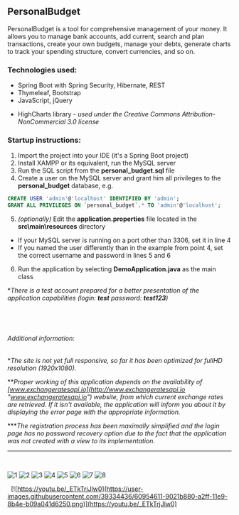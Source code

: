 ## PersonalBudget

PersonalBudget is a tool for comprehensive management of your money. It allows you to manage bank accounts, add current, search and plan transactions, create your own budgets, manage your debts, generate charts to track your spending structure, convert currencies, and so on.

### Technologies used:
- Spring Boot with Spring Security, Hibernate, REST
- Thymeleaf, Bootstrap
- JavaScript, jQuery
* HighCharts library - *used under the Creative Commons Attribution-NonCommercial 3.0 license*

### Startup instructions:
1.	Import the project into your IDE (it&#39;s a Spring Boot project)
2.	Install XAMPP or its equivalent, run the MySQL server
3.	Run the SQL script from the **personal_budget.sql** file
4.	Create a user on the MySQL server and grant him all privileges to the **personal_budget** database, e.g.
```sql
CREATE USER 'admin'@'localhost' IDENTIFIED BY 'admin';
GRANT ALL PRIVILEGES ON `personal_budget`.* TO 'admin'@'localhost';
```
5.	*(optionally)* Edit the **application.properties** file located in the **src\main\resources** directory
 * If your MySQL server is running on a port other than 3306, set it in line 4
 * If you named the user differently than in the example from point 4, set the correct username and password in lines 5 and 6
6.	Run the application by selecting **DemoApplication.java** as the main class

&#42;*There is a test account prepared for a better presentation of the application capabilities (login: **test**   password: **test123**)*

&nbsp;
-------------
###### Additional information:
&#42;*The site is not yet full responsive, so far it has been optimized for fullHD resolution (1920x1080).*

&#42;&#42;*Proper working of this application depends on the availability of [www.exchangeratesapi.io](http://www.exchangeratesapi.io "www.exchangeratesapi.io") website, from which current exchange rates are retrieved. If it isn&#39;t available, the application will inform you about it by displaying the error page with the appropriate information.*

&#42;&#42;&#42;*The registration process has been maximally simplified and the login page has no password recovery option due to the fact that the application was not created with a view to its implementation.*

-------------
&nbsp;

![1](https://user-images.githubusercontent.com/39334436/60954598-8dbf5e80-a2ff-11e9-9239-599796bcd14f.png)
![2](https://user-images.githubusercontent.com/39334436/60954599-8e57f500-a2ff-11e9-89d9-8bbfe50eb127.png)
![3](https://user-images.githubusercontent.com/39334436/60954603-8ef08b80-a2ff-11e9-9d73-d0abae9f2625.png)
![4](https://user-images.githubusercontent.com/39334436/60954604-8ef08b80-a2ff-11e9-9249-fb46094eb49e.png)
![5](https://user-images.githubusercontent.com/39334436/60954605-8f892200-a2ff-11e9-9f02-a0882f83c632.png)
![6](https://user-images.githubusercontent.com/39334436/60954606-9021b880-a2ff-11e9-8ab5-52b1ecaac328.png)
![7](https://user-images.githubusercontent.com/39334436/60954607-9021b880-a2ff-11e9-8831-586b989bfc6c.png)
![8](https://user-images.githubusercontent.com/39334436/60954608-9021b880-a2ff-11e9-8887-ee4cca96e350.png)

&nbsp;
[![https://youtu.be/_ETkTrjJlw0](https://user-images.githubusercontent.com/39334436/60954611-9021b880-a2ff-11e9-8b4e-b09a041d6250.png)](https://youtu.be/_ETkTrjJlw0)
&nbsp;
